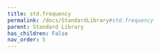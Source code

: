 ```yaml
---
title: std.frequency
permalink: /docs/StandardLibrary#std.frequency
parent: Standard Library
has_children: False
nav_order: 5
---
```

